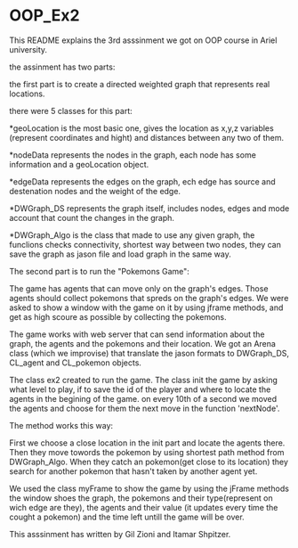 # OOP_Ex2
This README explains the 3rd asssinment we got on OOP course in Ariel university.


the assinment has two parts:

the first part is to create a directed weighted graph that represents real locations.

there were 5 classes for this part:

*geoLocation is the most basic one, gives the location as x,y,z variables (represent coordinates and hight) 
and distances between any two of them.

*nodeData represents the nodes in the graph, each node has some information and a geoLocation object.

*edgeData represents the edges on the graph, ech edge has source and destenation nodes and the weight of the edge.

*DWGraph_DS represents the graph itself, includes nodes, edges and mode account that count the changes in the graph.

*DWGraph_Algo is the class that made to use any given graph, the funclions checks connectivity, 
shortest way between two nodes, they can save the graph as jason file and load graph in the same way.


The second part is to run the "Pokemons Game":

The game has agents that can move only on the graph's edges. 
Those agents should collect pokemons that spreds on the graph's edges.
We were asked to show a window with the game on it by using jframe methods, 
and get as high scoure as possible by collecting the pokemons.

The game works with web server that can send information about the graph, the agents and the pokemons and their location.
We got an Arena class (which we improvise) that translate the jason formats to DWGraph_DS, CL_agent and CL_pokemon  objects.

The class ex2 created to run the game.
The class init the game by asking what level to play, if to save the id of the player 
and where to locate the agents in the begining of the game.
on every 10th of a second we moved the agents and choose for them the next move in the function 'nextNode'.

The method works this way:

First we choose a close location in the init part and locate the agents there.
Then they move towords the pokemon by using shortest path method from DWGraph_Algo.
When they catch an pokemon(get close to its location) they search for another pokemon that hasn't taken by another agent yet.

We used the class myFrame to show the game by using the jFrame methods the window shoes the graph,
the pokemons and their type(represent on wich edge are they), the agents and their value (it updates every time the cought a pokemon) 
and the time left untill the game will be over.

This asssinment has written by Gil Zioni and Itamar Shpitzer.
